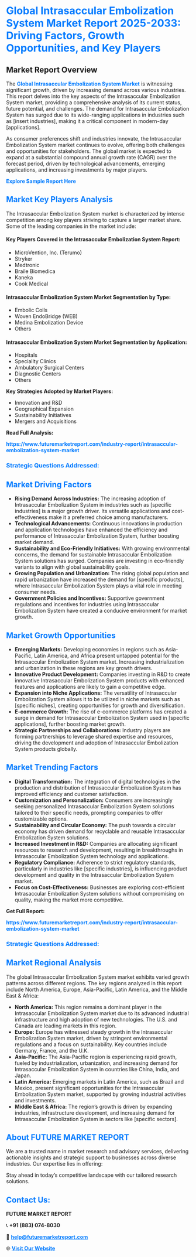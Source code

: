 <h1 style="color: #007BFF;">Global Intrasaccular Embolization System Market Report 2025-2033: Driving Factors, Growth Opportunities, and Key Players</h1>

<section id="overview">
<h2>Market Report Overview</h2>
<p>The <a href="https://www.futuremarketreport.com/industry-report/intrasaccular-embolization-system-market" style="color: #007BFF; text-decoration: none;"><strong>Global Intrasaccular Embolization System Market</strong></a> is witnessing significant growth, driven by increasing demand across various industries. This report delves into the key aspects of the Intrasaccular Embolization System market, providing a comprehensive analysis of its current status, future potential, and challenges. The demand for Intrasaccular Embolization System has surged due to its wide-ranging applications in industries such as [insert industries], making it a critical component in modern-day [applications].</p>
<p>As consumer preferences shift and industries innovate, the Intrasaccular Embolization System market continues to evolve, offering both challenges and opportunities for stakeholders. The global market is expected to expand at a substantial compound annual growth rate (CAGR) over the forecast period, driven by technological advancements, emerging applications, and increasing investments by major players.</p>
</section>

<section id="overview">
<p><a href="https://www.futuremarketreport.com/request-sample/reportId=79828" style="color: #007BFF; text-decoration: none;"><strong>Explore Sample Report Here</strong></a></p>
</section>

<section id="key-players">
<h2 style="color: #007BFF;">Market Key Players Analysis</h2>
<p>The Intrasaccular Embolization System market is characterized by intense competition among key players striving to capture a larger market share. Some of the leading companies in the market include:</p>
<h4>Key Players Covered in the Intrasaccular Embolization System Report:</h4>
<ul><li>MicroVention, Inc. (Terumo)</li><li>Stryker</li><li>Medtronic</li><li>Braile Biomedica</li><li>Kaneka</li><li>Cook Medical</li></ul>
<h4>Intrasaccular Embolization System Market Segmentation by Type:</h4>
<ul><li>Embolic Coils</li><li>Woven EndoBridge (WEB)</li><li>Medina Embolization Device</li><li>Others</li></ul>

<h4>Intrasaccular Embolization System Market Segmentation by Application:</h4>
<ul><li>Hospitals</li><li>Speciality Clinics</li><li>Ambulatory Surgical Centers</li><li>Diagnostic Centers</li><li>Others</li></ul>
<p><strong>Key Strategies Adopted by Market Players:</strong></p>
<ul>
<li>Innovation and R&D</li>
<li>Geographical Expansion</li>
<li>Sustainability Initiatives</li>
<li>Mergers and Acquisitions</li>
</ul>
</section>

<section>
<p><strong>Read Full Analysis: </strong></p><a href="https://www.futuremarketreport.com/industry-report/intrasaccular-embolization-system-market" style="color: #007BFF; text-decoration: none;"><strong>https://www.futuremarketreport.com/industry-report/intrasaccular-embolization-system-market</strong></a>
<h3 style="color: #007BFF;">Strategic Questions Addressed:</h3>
</section>

<section id="driving-factors">
<h2 style="color: #007BFF;">Market Driving Factors</h2>
<ul>
<li><strong>Rising Demand Across Industries:</strong> The increasing adoption of Intrasaccular Embolization System in industries such as [specific industries] is a major growth driver. Its versatile applications and cost-effectiveness make it a preferred choice among manufacturers.</li>
<li><strong>Technological Advancements:</strong> Continuous innovations in production and application technologies have enhanced the efficiency and performance of Intrasaccular Embolization System, further boosting market demand.</li>
<li><strong>Sustainability and Eco-Friendly Initiatives:</strong> With growing environmental concerns, the demand for sustainable Intrasaccular Embolization System solutions has surged. Companies are investing in eco-friendly variants to align with global sustainability goals.</li>
<li><strong>Growing Population and Urbanization:</strong> The rising global population and rapid urbanization have increased the demand for [specific products], where Intrasaccular Embolization System plays a vital role in meeting consumer needs.</li>
<li><strong>Government Policies and Incentives:</strong> Supportive government regulations and incentives for industries using Intrasaccular Embolization System have created a conducive environment for market growth.</li>
</ul>
</section>

<section id="growth-opportunities">
<h2 style="color: #007BFF;">Market Growth Opportunities</h2>
<ul>
<li><strong>Emerging Markets:</strong> Developing economies in regions such as Asia-Pacific, Latin America, and Africa present untapped potential for the Intrasaccular Embolization System market. Increasing industrialization and urbanization in these regions are key growth drivers.</li>
<li><strong>Innovative Product Development:</strong> Companies investing in R&D to create innovative Intrasaccular Embolization System products with enhanced features and applications are likely to gain a competitive edge.</li>
<li><strong>Expansion into Niche Applications:</strong> The versatility of Intrasaccular Embolization System allows it to be utilized in niche markets such as [specific niches], creating opportunities for growth and diversification.</li>
<li><strong>E-commerce Growth:</strong> The rise of e-commerce platforms has created a surge in demand for Intrasaccular Embolization System used in [specific applications], further boosting market growth.</li>
<li><strong>Strategic Partnerships and Collaborations:</strong> Industry players are forming partnerships to leverage shared expertise and resources, driving the development and adoption of Intrasaccular Embolization System products globally.</li>
</ul>
</section>

<section id="trending-factors">
<h2 style="color: #007BFF;">Market Trending Factors</h2>
<ul>
<li><strong>Digital Transformation:</strong> The integration of digital technologies in the production and distribution of Intrasaccular Embolization System has improved efficiency and customer satisfaction.</li>
<li><strong>Customization and Personalization:</strong> Consumers are increasingly seeking personalized Intrasaccular Embolization System solutions tailored to their specific needs, prompting companies to offer customizable options.</li>
<li><strong>Sustainability and Circular Economy:</strong> The push towards a circular economy has driven demand for recyclable and reusable Intrasaccular Embolization System solutions.</li>
<li><strong>Increased Investment in R&D:</strong> Companies are allocating significant resources to research and development, resulting in breakthroughs in Intrasaccular Embolization System technology and applications.</li>
<li><strong>Regulatory Compliance:</strong> Adherence to strict regulatory standards, particularly in industries like [specific industries], is influencing product development and quality in the Intrasaccular Embolization System market.</li>
<li><strong>Focus on Cost-Effectiveness:</strong> Businesses are exploring cost-efficient Intrasaccular Embolization System solutions without compromising on quality, making the market more competitive.</li>
</ul>
</section>

<section>
<p><strong>Get Full Report: </strong></p><a href="https://www.futuremarketreport.com/industry-report/intrasaccular-embolization-system-market" style="color: #007BFF; text-decoration: none;"><strong>https://www.futuremarketreport.com/industry-report/intrasaccular-embolization-system-market</strong></a>
<h3 style="color: #007BFF;">Strategic Questions Addressed:</h3>
</section>


<section id="regional-analysis">
<h2 style="color: #007BFF;">Market Regional Analysis</h2>
<p>The global Intrasaccular Embolization System market exhibits varied growth patterns across different regions. The key regions analyzed in this report include North America, Europe, Asia-Pacific, Latin America, and the Middle East & Africa:</p>
<ul>
<li><strong>North America:</strong> This region remains a dominant player in the Intrasaccular Embolization System market due to its advanced industrial infrastructure and high adoption of new technologies. The U.S. and Canada are leading markets in this region.</li>
<li><strong>Europe:</strong> Europe has witnessed steady growth in the Intrasaccular Embolization System market, driven by stringent environmental regulations and a focus on sustainability. Key countries include Germany, France, and the U.K.</li>
<li><strong>Asia-Pacific:</strong> The Asia-Pacific region is experiencing rapid growth, fueled by industrialization, urbanization, and increasing demand for Intrasaccular Embolization System in countries like China, India, and Japan.</li>
<li><strong>Latin America:</strong> Emerging markets in Latin America, such as Brazil and Mexico, present significant opportunities for the Intrasaccular Embolization System market, supported by growing industrial activities and investments.</li>
<li><strong>Middle East & Africa:</strong> The region’s growth is driven by expanding industries, infrastructure development, and increasing demand for Intrasaccular Embolization System in sectors like [specific sectors].</li>
</ul>
</section>

<footer>
<h2 style="color: #007BFF;">About FUTURE MARKET REPORT</h2>
<p>We are a trusted name in market research and advisory services, delivering actionable insights and strategic support to businesses across diverse industries. Our expertise lies in offering:</p>

<p>Stay ahead in today’s competitive landscape with our tailored research solutions.</p>

<h2 style="color: #007BFF;">Contact Us:</h2>
<p><strong>FUTURE MARKET REPORT</strong></p>
<p>📞 <strong>+91 (883) 074-8030</strong></p>
<p>📧 <strong><a href="mailto:help@futuremarketreport.com" style="color: #007BFF;">help@futuremarketreport.com</a></strong></p>
<p>🌐 <strong><a href="https://www.futuremarketreport.com/" style="color: #007BFF;">Visit Our Website</a></strong></p>
</footer>